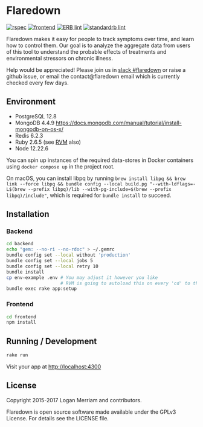 # Flaredown
[![rspec](https://github.com/rubyforgood/Flaredown/actions/workflows/rspec.yml/badge.svg)](https://github.com/rubyforgood/Flaredown/actions/workflows/rspec.yml)
[![frontend](https://github.com/rubyforgood/Flaredown/actions/workflows/frontend.yml/badge.svg)](https://github.com/rubyforgood/Flaredown/actions/workflows/frontend.yml)
[![ERB lint](https://github.com/rubyforgood/Flaredown/actions/workflows/erb_lint.yml/badge.svg)](https://github.com/rubyforgood/Flaredown/actions/workflows/erb_lint.yml)
[![standardrb lint](https://github.com/rubyforgood/Flaredown/actions/workflows/ruby_lint.yml/badge.svg)](https://github.com/rubyforgood/Flaredown/actions/workflows/ruby_lint.yml)

Flaredown makes it easy for people to track symptoms over time, and learn how to control them. Our goal is to analyze the aggregate data from users of this tool to understand the probable effects of treatments and environmental stressors on chronic illness.

Help would be appreciated! Please join us in [slack #flaredown](https://rubyforgood.herokuapp.com/) or raise a github issue, or email the contact@flaredown email which is currently checked every few days.

## Environment

* PostgreSQL 12.8
* MongoDB 4.4.9 https://docs.mongodb.com/manual/tutorial/install-mongodb-on-os-x/
* Redis 6.2.3
* Ruby 2.6.5 (see [RVM](https://rvm.io/) also)
* Node 12.22.6

You can spin up instances of the required data-stores in Docker containers using `docker compose up` in the project root.

On macOS, you can install libpq by running `brew install libpq && brew link --force libpq && bundle config --local build.pg "--with-ldflags=-L$(brew --prefix libpq)/lib --with-pg-include=$(brew --prefix libpq)/include"`, which is required for `bundle install` to succeed.

## Installation

### Backend

```bash
cd backend
echo "gem: --no-ri --no-rdoc" > ~/.gemrc
bundle config set --local without 'production'
bundle config set --local jobs 5
bundle config set --local retry 10
bundle install
cp env-example .env # You may adjust it however you like
                    # RVM is going to autoload this on every 'cd' to the directory
bundle exec rake app:setup
```

### Frontend

```bash
cd frontend
npm install
```

## Running / Development

```bash
rake run
```

Visit your app at [http://localhost:4300](http://localhost:4300)

## License
Copyright 2015-2017 Logan Merriam and contributors.

Flaredown is open source software made available under the GPLv3 License. For details see the LICENSE file.
